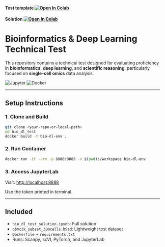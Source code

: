 
#### Test template  [![Open In Colab](https://colab.research.google.com/assets/colab-badge.svg)](https://colab.research.google.com/github/vasighiz/bio-dl-test/blob/main/bio_dl_test_template.ipynb)

#### Solution  [![Open In Colab](https://colab.research.google.com/assets/colab-badge.svg)](https://colab.research.google.com/github/vasighiz/bio-dl-test/blob/main/bio_dl_test_solution.ipynb)
#  Bioinformatics & Deep Learning Technical Test

This repository contains a technical test designed for evaluating proficiency in **bioinformatics**, **deep learning**, and **scientific reasoning**, particularly focused on **single-cell omics** data analysis.


![Jupyter](https://img.shields.io/badge/JupyterLab-enabled-orange)
![Docker](https://img.shields.io/badge/Docker-ready-blue)

---

##  Setup Instructions

### 1. Clone and Build
```bash
git clone <your-repo-or-local-path>
cd bio_dl_test
docker build -t bio-dl-env .
```

### 2. Run Container
```bash
docker run -it --rm -p 8888:8888 -v $(pwd):/workspace bio-dl-env
```

### 3. Access JupyterLab
Visit: [http://localhost:8888](http://localhost:8888)

Use the token printed in terminal.

---

##  Included

- `bio_dl_test_solution.ipynb`: Full solution
- `pbmc3k_subset_300cells.h5ad`: Lightweight test dataset
- `Dockerfile` + `requirements.txt`
- Runs: Scanpy, scVI, PyTorch, and JupyterLab

